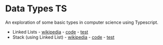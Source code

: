 Data Types TS
=============

An exploration of some basic types in computer science using Typescript.

- Linked Lists - [wikipedia](https://en.wikipedia.org/wiki/Linked_list) - [code](src/LinkedList.ts) - [test](src/LinkedList.test.ts) 
- Stack (using Linked List) - [wikipedia](https://en.wikipedia.org/wiki/Stack_(abstract_data_type)) - [code](src/Stack.ts)  - [test](src/Stack.test.ts) 
